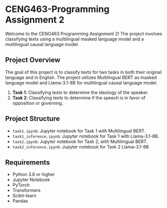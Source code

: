 # CENG463-Programming Assignment 2

Welcome to the CENG463 Programming Assignment 2! The project involves classifying texts using a multilingual masked language model and a multilingual causal language model.

## Project Overview

The goal of this project is to classify texts for two tasks in both their original language and in English. The project utilizes Multilingual BERT as masked language model and Llama-3.1-8B for multilingual causal language model.

1. **Task 1**: Classifying texts to determine the ideology of the speaker.
2. **Task 2**: Classifying texts to determine if the speech is in favor of opposition or governing.

## Project Structure
- `task1.ipynb`: Jupyter notebook for Task 1 with Multilingual BERT.
- `task1_inference.ipynb`: Jupyter notebook for Task 1 with Llama-3.1-8B.
- `task2.ipynb`: Jupyter notebook for Task 2, with Multilingual BERT.
- `task2_inference.ipynb`: Jupyter notebook for Task 2 Llama-3.1-8B

## Requirements

- Python 3.8 or higher
- Jupyter Notebook
- PyTorch
- Transformers
- Scikit-learn
- Pandas

